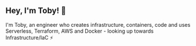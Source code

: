 ## Hey, I'm Toby! 👋

I'm Toby, an engineer who creates infrastructure, containers, code and uses Serverless, Terraform, AWS and Docker - looking up towards Infrastructure/IaC ⚡
